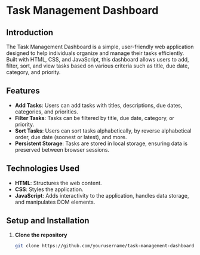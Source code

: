 # Task Management Dashboard

## Introduction
The Task Management Dashboard is a simple, user-friendly web application designed to help individuals organize and manage their tasks efficiently. Built with HTML, CSS, and JavaScript, this dashboard allows users to add, filter, sort, and view tasks based on various criteria such as title, due date, category, and priority.

## Features

- **Add Tasks**: Users can add tasks with titles, descriptions, due dates, categories, and priorities.
- **Filter Tasks**: Tasks can be filtered by title, due date, category, or priority.
- **Sort Tasks**: Users can sort tasks alphabetically, by reverse alphabetical order, due date (soonest or latest), and more.
- **Persistent Storage**: Tasks are stored in local storage, ensuring data is preserved between browser sessions.

## Technologies Used

- **HTML**: Structures the web content.
- **CSS**: Styles the application.
- **JavaScript**: Adds interactivity to the application, handles data storage, and manipulates DOM elements.

## Setup and Installation

1. **Clone the repository**
   ```bash
   git clone https://github.com/yourusername/task-management-dashboard.git
